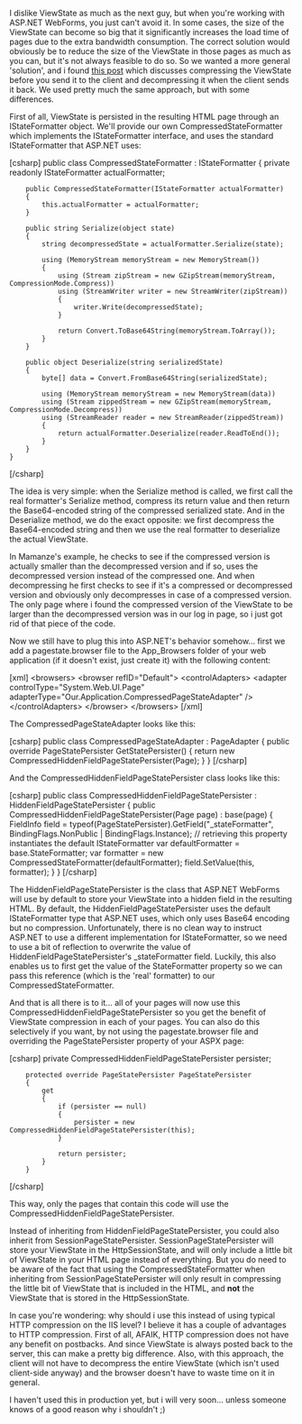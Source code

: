 I dislike ViewState as much as the next guy, but when you're working with ASP.NET WebForms, you just can't avoid it.  In some cases, the size of the ViewState can become so big that it significantly increases the load time of pages due to the extra bandwidth consumption.  The correct solution would obviously be to reduce the size of the ViewState in those pages as much as you can, but it's not always feasible to do so.  So we wanted a more general 'solution', and i found <a href="http://aspadvice.com/blogs/mamanzes_blog/archive/2006/08/27/Save-some-space_2C00_-compress-that-ViewState.aspx">this post</a> which discusses compressing the ViewState before you send it to the client and decompressing it when the client sends it back.  We used pretty much the same approach, but with some differences.

First of all, ViewState is persisted in the resulting HTML page through an IStateFormatter object.  We'll provide our own CompressedStateFormatter which implements the IStateFormatter interface, and uses the standard IStateFormatter that ASP.NET uses:

<div>
[csharp]
    public class CompressedStateFormatter : IStateFormatter
    {
        private readonly IStateFormatter actualFormatter;
 
        public CompressedStateFormatter(IStateFormatter actualFormatter)
        {
            this.actualFormatter = actualFormatter;
        }
 
        public string Serialize(object state)
        {
            string decompressedState = actualFormatter.Serialize(state);
 
            using (MemoryStream memoryStream = new MemoryStream())
            {
                using (Stream zipStream = new GZipStream(memoryStream, CompressionMode.Compress))
                using (StreamWriter writer = new StreamWriter(zipStream))
                {
                    writer.Write(decompressedState);
                }
 
                return Convert.ToBase64String(memoryStream.ToArray());
            }
        }
 
        public object Deserialize(string serializedState)
        {
            byte[] data = Convert.FromBase64String(serializedState);
 
            using (MemoryStream memoryStream = new MemoryStream(data))
            using (Stream zippedStream = new GZipStream(memoryStream, CompressionMode.Decompress))
            using (StreamReader reader = new StreamReader(zippedStream))
            {
                return actualFormatter.Deserialize(reader.ReadToEnd());
            }
        }
    }
[/csharp]
</div>

The idea is very simple: when the Serialize method is called, we first call the real formatter's Serialize method, compress its return value and then return the Base64-encoded string of the compressed serialized state.  And in the Deserialize method, we do the exact opposite: we first decompress the Base64-encoded string and then we use the real formatter to deserialize the actual ViewState.

In Mamanze's example, he checks to see if the compressed version is actually smaller than the decompressed version and if so, uses the decompressed version instead of the compressed one.  And when decompressing he first checks to see if it's a compressed or decompressed version and obviously only decompresses in case of a compressed version.  The only page where i found the compressed version of the ViewState to be larger than the decompressed version was in our log in page, so i just got rid of that piece of the code.

Now we still have to plug this into ASP.NET's behavior somehow... first we add a pagestate.browser file to the App_Browsers folder of your web application (if it doesn't exist, just create it) with the following content:

<div>
[xml]
&lt;browsers&gt;
  &lt;browser refID=&quot;Default&quot;&gt;
    &lt;controlAdapters&gt;
      &lt;adapter controlType=&quot;System.Web.UI.Page&quot; adapterType=&quot;Our.Application.CompressedPageStateAdapter&quot; /&gt;
    &lt;/controlAdapters&gt;
  &lt;/browser&gt;
&lt;/browsers&gt;
[/xml]
</div>

The CompressedPageStateAdapter looks like this:

<div>
[csharp]
    public class CompressedPageStateAdapter : PageAdapter
    {
        public override PageStatePersister GetStatePersister()
        {
            return new CompressedHiddenFieldPageStatePersister(Page);
        }
    }
[/csharp]
</div>

And the CompressedHiddenFieldPageStatePersister class looks like this:

<div>
[csharp]
    public class CompressedHiddenFieldPageStatePersister : HiddenFieldPageStatePersister
    {
        public CompressedHiddenFieldPageStatePersister(Page page) : base(page)
        {
            FieldInfo field = typeof(PageStatePersister).GetField(&quot;_stateFormatter&quot;, BindingFlags.NonPublic | BindingFlags.Instance);
            // retrieving this property instantiates the default IStateFormatter
            var defaultFormatter = base.StateFormatter;
            var formatter = new CompressedStateFormatter(defaultFormatter);
            field.SetValue(this, formatter);
        }
    }
[/csharp]
</div>

The HiddenFieldPageStatePersister is the class that ASP.NET WebForms will use by default to store your ViewState into a hidden field in the resulting HTML.  By default, the HiddenFieldPageStatePersister uses the default IStateFormatter type that ASP.NET uses, which only uses Base64 encoding but no compression.  Unfortunately, there is no clean way to instruct ASP.NET to use a different implementation for IStateFormatter, so we need to use a bit of reflection to overwrite the value of HiddenFieldPageStatePersister's _stateFormatter field.  Luckily, this also enables us to first get the value of the StateFormatter property so we can pass this reference (which is the 'real' formatter) to our CompressedStateFormatter.

And that is all there is to it... all of your pages will now use this CompressedHiddenFieldPageStatePersister so you get the benefit of ViewState compression in each of your pages.  You can also do this selectively if you want, by not using the pagestate.browser file and overriding the PageStatePersister property of your ASPX page:

<div>
[csharp]
        private CompressedHiddenFieldPageStatePersister persister;
 
        protected override PageStatePersister PageStatePersister
        {
            get
            {
                if (persister == null)
                {
                    persister = new CompressedHiddenFieldPageStatePersister(this);
                }
 
                return persister;
            }
        }
[/csharp]
</div>

This way, only the pages that contain this code will use the CompressedHiddenFieldPageStatePersister.

Instead of inheriting from HiddenFieldPageStatePersister, you could also inherit from SessionPageStatePersister.  SessionPageStatePersister will store your ViewState in the HttpSessionState, and will only include a little bit of ViewState in your HTML page instead of everything.  But you do need to be aware of the fact that using the CompressedStateFormatter when inheriting from SessionPageStatePersister will only result in compressing the little bit of ViewState that is included in the HTML, and <strong>not</strong> the ViewState that is stored in the HttpSessionState. 

In case you're wondering: why should i use this instead of using typical HTTP compression on the IIS level?  I believe it has a couple of advantages to HTTP compression.  First of all, AFAIK, HTTP compression does not have any benefit on postbacks.  And since ViewState is always posted back to the server, this can make a pretty big difference.  Also, with this approach, the client will not have to decompress the entire ViewState (which isn't used client-side anyway) and the browser doesn't have to waste time on it in general.

I haven't used this in production yet, but i will very soon... unless someone knows of a good reason why i shouldn't ;)
